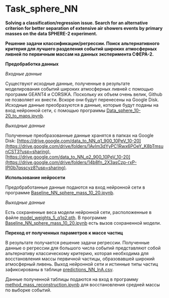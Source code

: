 # Task_sphere_NN
**Solving a classification/regression issue. Search for an alternative criterion for better separation of extensive air showers events by primary masses on the data SPHERE-2 experiment.**

**Решение задачи классификации/регрессии. Поиск альтернативного критерия для лучшего разделения событий широких атмосферных ливней по первичным массам на данных эксперимента СФЕРА-2.**

**Предобработка данных**

_Входные данные_

Существуют исходные данные, полученные в результате моделирования событий широких атмосферных ливней с помощью программ GEANT4 и CORSIKA. Поскольку их объем очень велик, Github не позволяет их внести. Вскоре они будут перенесены на Google Disk.
Исходные данные преобразуются в данные, которые будут поданы на вход нейронной сети, с помощью программы [Data_sphere_10-20_to_maps.ipynb](https://colab.research.google.com/github/Vetselet/Task_sphere_NN/blob/main/Data_sphere_10-20_to_maps.ipynb).

_Выходные данные_

Полученные преобразованные данные хранятся в папках на Google Disk: [https://drive.google.com/data_to_NN_q1_900_10PeV_10-20](https://drive.google.com/drive/folders/1Avlm3dYyPC1Rwx6POeY_K8bTmsunCST3?usp=sharing), 
[https://drive.google.com/data_to_NN_q2_900_10PeV_10-20](https://drive.google.com/drive/folders/14b8fn_2X3asCzp-rxP-lPI0b7qsscyz8?usp=sharing).

**Использование нейросети**

Предобработанные данные подаются на вход нейронной сети в программе [Baseline_NN_sphere_mass_10_20.ipynb](https://colab.research.google.com/github/Vetselet/Task_sphere_NN/blob/main/Baseline_NN_sphere_mass_10_20.ipynb).

_Выходные данные_

Есть сохраненные веса модели нейронной сети, расположенные в файле [model_weights_5_q1q2.pth](https://github.com/Vetselet/Task_sphere_NN/blob/main/model_weights_5_q1q2.pth).
В программе [Baseline_NN_sphere_mass_10_20.ipynb](https://colab.research.google.com/github/Vetselet/Task_sphere_NN/blob/main/Baseline_NN_sphere_mass_10_20.ipynb) есть вызов сохраненной модели.

**Переход от полученных параметров к массе частиц**

В результате получается решение задачи регрессии.
Полученные данные о регрессии для большого числа событий представляют собой альтернативу классическому критерию, которая необходима для восстановления массы первичной частицы, образовавшей широкий атмосферный ливень.
Выход нейронной сети и истинные типы частиц зафиксированы в таблице [predictions_NN_lnA.csv](https://github.com/Vetselet/Task_sphere_NN/blob/main/predictions_NN_lnA.csv). 

Данные полученной таблицы подаются на вход в программу [method_mass_reconstruction.ipynb](https://github.com/Vetselet/Task_sphere_NN/blob/main/method_mass_reconstruction.ipynb) для восстановления средней массы по выборке событий.
